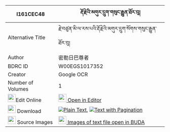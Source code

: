 |I161CEC48|རྡོ་རྗེའི་མགུར་དྲུག་གསུང་རྒྱུན་ཐོར་བུ། 
| --- | --- 
|Alternative Title |རྗེ་བཙུན་མི་ལ་རས་པའི་རྡོ་རྗེའི་མགུར་དྲུག་སོགས་གསུང་རྒྱུན་ཐོར་བུ།
|Author| 密勒日巴尊者
|BDRC ID | W00EGS1017352
|Creator | Google OCR
|Number of Volumes| 1
|<img width="25" src="https://img.icons8.com/color/25/000000/edit-property.png">Edit Online| [<img width="25" src="https://avatars.githubusercontent.com/u/45091458?s=200&v=4"> Open in Editor](http://editor.openpecha.org/I161CEC48)
|<img width="25" src="https://img.icons8.com/fluent/48/000000/download-2.png"/>  Download | [![](https://img.icons8.com/color/20/000000/txt.png)Plain Text](https://github.com/Openpecha/I161CEC48/releases/download/v1/dorje_i_gur_druk_sunggyun_torb_plain_I161CEC48.zip), [![](https://img.icons8.com/color/20/000000/txt.png)Text with Pagination](https://github.com/Openpecha/I161CEC48/releases/download/v1/dorje_i_gur_druk_sunggyun_torb_pages_I161CEC48.zip)
|<img width="25" src="https://img.icons8.com/plasticine/100/000000/pictures-folder.png"/>  Source Images | [<img width="25" src="https://library.bdrc.io/icons/BUDA-small.svg"> Images of text file open in BUDA](https://library.bdrc.io/show/bdr:W00EGS1017352)